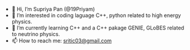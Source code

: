 - 👋 Hi, I’m Supriya Pan (@19Priyam)
- 👀 I’m interested in coding laguage C++, python related to high energy physics.
- 🌱 I’m currently learning C++ and a C++ pakage GENIE, GLoBES related to neutrino physics.
- 📫 How to reach me: sritic03@gmail.com

<!---
19Priyam/19Priyam is a ✨ special ✨ repository because its `README.md` (this file) appears on your GitHub profile.
You can click the Preview link to take a look at your changes.
--->
